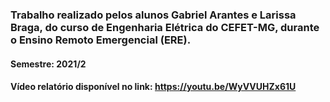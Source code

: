 ### Trabalho realizado pelos alunos Gabriel Arantes e Larissa Braga, do curso de Engenharia Elétrica do CEFET-MG, durante o Ensino Remoto Emergencial (ERE).
#### Semestre: 2021/2
#### Vídeo relatório disponível no link: https://youtu.be/WyVVUHZx61U
